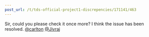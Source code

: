 ```yaml
---
post_url: /t/tds-official-project1-discrepencies/171141/463
---
```

Sir, could you please check it once more? I think the issue has been resolved. [@carlton](/u/carlton) [@Jivraj](/u/jivraj)